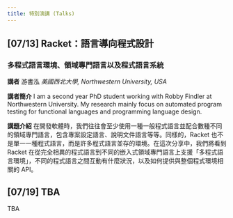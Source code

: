 ```yaml
---
title: 特別演講 (Talks)
---
```


## [07/13] Racket：語言導向程式設計

### 多程式語言環境、領域專門語言以及程式語言系統

**講者** 游書泓 *美國西北大學, Northwestern University, USA*

**講者簡介** I am a second year PhD student working with Robby Findler at Northwestern University.
My research mainly focus on automated program testing for functional languages and programming language design.

**講題介紹** 在開發軟體時，我們往往會至少使用一種一般程式語言並配合數種不同的領域專門語言，包含專案設定語言、說明文件語言等等。同樣的，Racket 也不是單一一種程式語言，而是許多程式語言並存的環境。在這次分享中，我們將看到 Racket 在從完全相異的程式語言到不同的嵌入式領域專門語言上支援「多程式語言環境」，不同的程式語言之間互動有什麼狀況，以及如何提供與整個程式環境相關的 API。

## [07/19] TBA

TBA
